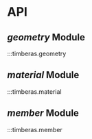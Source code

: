 
# API


## *geometry* Module

:::timberas.geometry

## *material* Module

:::timberas.material

## *member* Module

:::timberas.member

